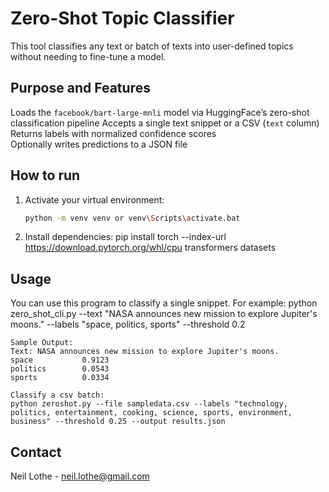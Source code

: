 # Zero-Shot Topic Classifier

This tool classifies any text or batch of texts into user-defined topics without needing to fine-tune a model.

## Purpose and Features

Loads the `facebook/bart-large-mnli` model via HuggingFace’s zero-shot classification pipeline
Accepts a single text snippet or a CSV (`text` column)  
Returns labels with normalized confidence scores  
Optionally writes predictions to a JSON file

## How to run

1. Activate your virtual environment:  
   ```bash
   python -m venv venv or venv\Scripts\activate.bat
2. Install dependencies: pip install torch --index-url https://download.pytorch.org/whl/cpu transformers datasets


## Usage
You can use this program to classify a single snippet.
    For example:
    python zero_shot_cli.py --text "NASA announces new mission to explore Jupiter's moons." --labels "space, politics, sports" --threshold 0.2

    Sample Output:
    Text: NASA announces new mission to explore Jupiter's moons.
    space           0.9123
    politics        0.0543
    sports          0.0334

    Classify a csv batch:
    python zeroshot.py --file sampledata.csv --labels "technology, politics, entertainment, cooking, science, sports, environment, business" --threshold 0.25 --output results.json
    
## Contact
Neil Lothe - neil.lothe@gmail.com